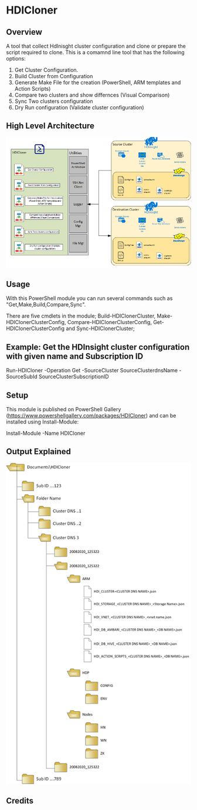 # HDICloner

## Overview
A tool that collect HdInisght cluster configuration and clone or prepare the script required to clone. 
This is a comamnd line tool that has the following options: 
1. Get Cluster Configuration.
2. Build Cluster from Configuration
3. Generate Make File for the creation (PowerShell, ARM templates and Action Scripts)
4. Compare two clusters and show differnces (Visual Comparison) 
5. Sync Two clusters configuration 
6. Dry Run configuration (Validate cluster configuration)

## High Level Architecture
![Artifacts/HLA.png](/Artifacts/HLA.png)

## Usage
With this PowerShell module you can run several commands such as "Get,Make,Build,Compare,Sync".

There are five cmdlets in the module; Build-HDIClonerCluster, Make-HDIClonerClusterConfig, Compare-HDIClonerClusterConfig, Get-HDIClonerClusterConfig and Sync-HDIClonerCluster; 

## Example: Get the HDInsight cluster configuration with given name and Subscription ID
Run-HDICloner -Operation Get -SourceCluster SourceClusterdnsName -SourceSubId SourceClusterSubscriptionID     

## Setup
This module is published on PowerShell Gallery (https://www.powershellgallery.com/packages/HDICloner) and can be installed using Install-Module:

Install-Module -Name HDICloner

## Output Explained
![Artifacts/HLA.png](/Artifacts/Output.png)

## Credits

